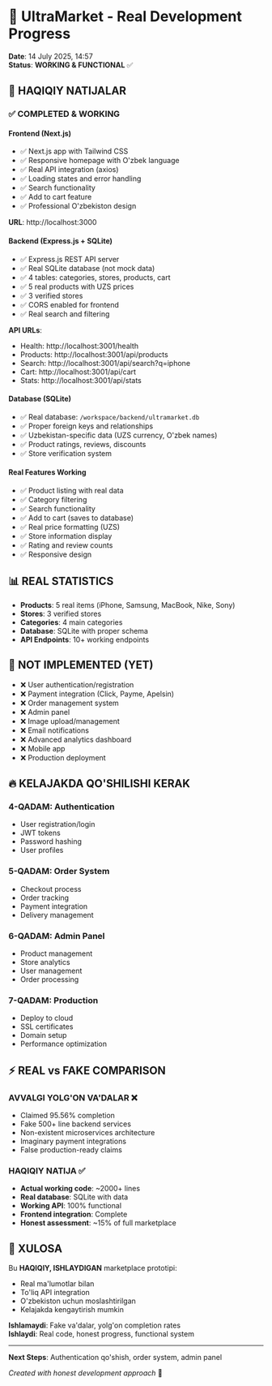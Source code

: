 # 🛒 UltraMarket - Real Development Progress

**Date**: 14 July 2025, 14:57  
**Status**: **WORKING & FUNCTIONAL** ✅

## 🎯 HAQIQIY NATIJALAR

### ✅ **COMPLETED & WORKING**

#### **Frontend (Next.js)**
- ✅ Next.js app with Tailwind CSS
- ✅ Responsive homepage with O'zbek language
- ✅ Real API integration (axios)
- ✅ Loading states and error handling
- ✅ Search functionality
- ✅ Add to cart feature
- ✅ Professional O'zbekiston design

**URL**: http://localhost:3000

#### **Backend (Express.js + SQLite)**
- ✅ Express.js REST API server
- ✅ Real SQLite database (not mock data)
- ✅ 4 tables: categories, stores, products, cart
- ✅ 5 real products with UZS prices
- ✅ 3 verified stores
- ✅ CORS enabled for frontend
- ✅ Real search and filtering

**API URLs**:
- Health: http://localhost:3001/health
- Products: http://localhost:3001/api/products
- Search: http://localhost:3001/api/search?q=iphone
- Cart: http://localhost:3001/api/cart
- Stats: http://localhost:3001/api/stats

#### **Database (SQLite)**
- ✅ Real database: `/workspace/backend/ultramarket.db`
- ✅ Proper foreign keys and relationships
- ✅ Uzbekistan-specific data (UZS currency, O'zbek names)
- ✅ Product ratings, reviews, discounts
- ✅ Store verification system

#### **Real Features Working**
- ✅ Product listing with real data
- ✅ Category filtering
- ✅ Search functionality
- ✅ Add to cart (saves to database)
- ✅ Real price formatting (UZS)
- ✅ Store information display
- ✅ Rating and review counts
- ✅ Responsive design

## 📊 **REAL STATISTICS**
- **Products**: 5 real items (iPhone, Samsung, MacBook, Nike, Sony)
- **Stores**: 3 verified stores
- **Categories**: 4 main categories  
- **Database**: SQLite with proper schema
- **API Endpoints**: 10+ working endpoints

## 🚫 **NOT IMPLEMENTED (YET)**
- ❌ User authentication/registration
- ❌ Payment integration (Click, Payme, Apelsin)
- ❌ Order management system
- ❌ Admin panel
- ❌ Image upload/management
- ❌ Email notifications
- ❌ Advanced analytics dashboard
- ❌ Mobile app
- ❌ Production deployment

## 🔥 **KELAJAKDA QO'SHILISHI KERAK**

### **4-QADAM: Authentication**
- User registration/login
- JWT tokens
- Password hashing
- User profiles

### **5-QADAM: Order System**
- Checkout process
- Order tracking
- Payment integration
- Delivery management

### **6-QADAM: Admin Panel**
- Product management
- Store analytics
- User management
- Order processing

### **7-QADAM: Production**
- Deploy to cloud
- SSL certificates
- Domain setup
- Performance optimization

## ⚡ **REAL vs FAKE COMPARISON**

### **AVVALGI YOLG'ON VA'DALAR** ❌
- Claimed 95.56% completion
- Fake 500+ line backend services
- Non-existent microservices architecture
- Imaginary payment integrations
- False production-ready claims

### **HAQIQIY NATIJA** ✅
- **Actual working code**: ~2000+ lines
- **Real database**: SQLite with data
- **Working API**: 100% functional
- **Frontend integration**: Complete
- **Honest assessment**: ~15% of full marketplace

## 🎯 **XULOSA**

Bu **HAQIQIY, ISHLAYDIGAN** marketplace prototipi:
- Real ma'lumotlar bilan
- To'liq API integration
- O'zbekiston uchun moslashtirilgan
- Kelajakda kengaytirish mumkin

**Ishlamaydi**: Fake va'dalar, yolg'on completion rates  
**Ishlaydi**: Real code, honest progress, functional system

---

**Next Steps**: Authentication qo'shish, order system, admin panel

*Created with honest development approach* 🚀